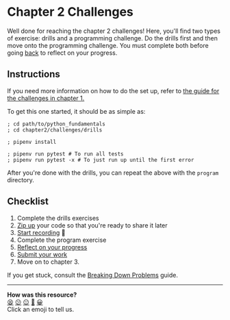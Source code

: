 # Chapter 2 Challenges

Well done for reaching the chapter 2 challenges! Here, you'll find two types of
exercise: drills and a programming challenge. Do the drills first and then move
onto the programming challenge. You must complete both before going
[back](../06_putting_chapter_2_into_practice.md) to reflect on your progress.

## Instructions

If you need more information on how to do the set up, refer to [the guide for
the challenges in chapter 1.](../../chapter1/challenges/README.md)

To get this one started, it should be as simple as:

```shell
; cd path/to/python_fundamentals
; cd chapter2/challenges/drills

; pipenv install

; pipenv run pytest # To run all tests
; pipenv run pytest -x # To just run up until the first error
```

After you're done with the drills, you can repeat the above with the `program`
directory.

## Checklist

1. Complete the drills exercises
2. [Zip up](../../pills/creating_zipfiles.md) your code so that you're ready to
   share it later
3. [Start recording](../../pills/screen_recordings.md) 🎥
4. Complete the program exercise
5. [Reflect on your
   progress](../06_putting_chapter_2_into_practice.md#reflect-and-review)
6. [Submit your
   work](https://airtable.com/shr6mk28x0fy3OrxN?prefill_Item=pyf_ch2)
7. Move on to chapter 3.

If you get stuck, consult the [Breaking Down
Problems](../../pills/breaking_down_problems.md) guide.


<!-- BEGIN GENERATED SECTION DO NOT EDIT -->

---

**How was this resource?**  
[😫](https://airtable.com/shrUJ3t7KLMqVRFKR?prefill_Repository=makersacademy%2Fpython_foundations&prefill_File=chapter2%2Fchallenges%2FREADME.md&prefill_Sentiment=😫) [😕](https://airtable.com/shrUJ3t7KLMqVRFKR?prefill_Repository=makersacademy%2Fpython_foundations&prefill_File=chapter2%2Fchallenges%2FREADME.md&prefill_Sentiment=😕) [😐](https://airtable.com/shrUJ3t7KLMqVRFKR?prefill_Repository=makersacademy%2Fpython_foundations&prefill_File=chapter2%2Fchallenges%2FREADME.md&prefill_Sentiment=😐) [🙂](https://airtable.com/shrUJ3t7KLMqVRFKR?prefill_Repository=makersacademy%2Fpython_foundations&prefill_File=chapter2%2Fchallenges%2FREADME.md&prefill_Sentiment=🙂) [😀](https://airtable.com/shrUJ3t7KLMqVRFKR?prefill_Repository=makersacademy%2Fpython_foundations&prefill_File=chapter2%2Fchallenges%2FREADME.md&prefill_Sentiment=😀)  
Click an emoji to tell us.

<!-- END GENERATED SECTION DO NOT EDIT -->
